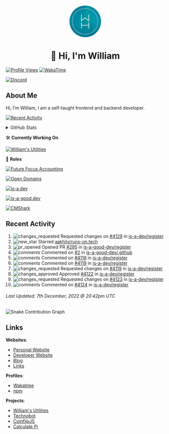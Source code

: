 <p align="center">
  <a href="https://williamharrison.me">
    <img src="https://raw.githubusercontent.com/WilliamDavidHarrison/WilliamDavidHarrison/main/assets/logo.png" height="100" width="100">
  </a>
</p>

<h1 align="center">👋 Hi, I'm William</h1>

[![Profile Views](https://komarev.com/ghpvc/?username=williamdavidharrison&color=blue&style=for-the-badge)](https://github.com/williamdavidharrison)
[![WakaTime](https://wakatime.com/badge/user/817e29c1-e1ac-4adc-936b-37bfa447c165.svg?style=for-the-badge)](https://wakatime.com/@wh)

[![Discord](https://lanyard.cnrad.dev/api/853158265466257448)](https://discord.com/users/853158265466257448)

## About Me
Hi, I'm William, I am a self-taught frontend and backend developer.

[![Recent Activity](https://img.shields.io/badge/-Recent%20Activity-333333?style=for-the-badge&logo=github)](https://github.williamharrison.dev/recent-activity)

<details>
  <summary>GitHub Stats</summary>
<br>

  ![GitHub Stats](https://github-readme-stats.vercel.app/api?username=williamdavidharrison&theme=algolia&show_icons=true&border_radius=8&count_private=true&include_all_commits=true)

  ![Top Languages](https://github-readme-stats.vercel.app/api/top-langs/?username=williamdavidharrison&theme=algolia&layout=compact&border_radius=8)

  ![GitHub Streak](https://streak-stats.demolab.com/?user=WilliamDavidHarrison&theme=dark)

</details>

🛠️ **Currently Working On**

[![William's Utilities](https://img.shields.io/badge/-William's%20Utilities-333333?style=for-the-badge)](https://github.com/williamdavidharrison/williams-utilities)

💼 **Roles**

[![Future Focus Accounting](https://img.shields.io/badge/Future%20Focus%20Accounting-Developer-222222?style=for-the-badge)](https://github.com/futurefocusaccounting/website)

[![Open Domains](https://img.shields.io/badge/Open%20Domains-Maintainer-222222?style=for-the-badge)](https://github.com/open-domains/register)

[![is-a.dev](https://img.shields.io/badge/is--a.dev-Helper-222222?style=for-the-badge)](https://github.com/is-a-dev/register)

[![is-a-good.dev](https://img.shields.io/badge/is--a--good.dev-Helper-222222?style=for-the-badge)](https://github.com/is-a-good-dev/register)

[![CMShark](https://img.shields.io/badge/CMShark-Alpha%20%26%20Beta%20Tester-222222?style=for-the-badge)](https://github.com/wclarkey/cmshark)

## Recent Activity

<!--RECENT_ACTIVITY:start-->
1. ![changes_requested](https://cdn.jsdelivr.net/gh/Readme-Workflows/Readme-Icons@main/icons/octicons/RequestedChanges.svg) Requested changes on [#4129](https://github.com/is-a-dev/register/pull/4129#pullrequestreview-1207961775) in [is-a-dev/register](https://github.com/is-a-dev/register)
2. ![new_star](https://cdn.jsdelivr.net/gh/Readme-Workflows/Readme-Icons@main/icons/octicons/StarredRepositoryYellow.svg) Starred [aakhilv/runs-on.tech](https://github.com/aakhilv/runs-on.tech)
3. ![pr_opened](https://cdn.jsdelivr.net/gh/Readme-Workflows/Readme-Icons@main/icons/octicons/PullRequestOpened.svg) Opened PR [#295](https://github.com/is-a-good-dev/register/pull/295) in [is-a-good-dev/register](https://github.com/is-a-good-dev/register)
4. ![comments](https://cdn.jsdelivr.net/gh/Readme-Workflows/Readme-Icons@main/icons/octicons/Comment.svg) Commented on [#2](https://github.com/is-a-good-dev/.github/pull/2#issuecomment-1340544752) in [is-a-good-dev/.github](https://github.com/is-a-good-dev/.github)
5. ![comments](https://cdn.jsdelivr.net/gh/Readme-Workflows/Readme-Icons@main/icons/octicons/Comment.svg) Commented on [#4118](https://github.com/is-a-dev/register/pull/4118#issuecomment-1340330478) in [is-a-dev/register](https://github.com/is-a-dev/register)
6. ![comments](https://cdn.jsdelivr.net/gh/Readme-Workflows/Readme-Icons@main/icons/octicons/Comment.svg) Commented on [#4119](https://github.com/is-a-dev/register/pull/4119#discussion_r1041723087) in [is-a-dev/register](https://github.com/is-a-dev/register)
7. ![changes_requested](https://cdn.jsdelivr.net/gh/Readme-Workflows/Readme-Icons@main/icons/octicons/RequestedChanges.svg) Requested changes on [#4119](https://github.com/is-a-dev/register/pull/4119#pullrequestreview-1207712592) in [is-a-dev/register](https://github.com/is-a-dev/register)
8. ![changes_approved](https://cdn.jsdelivr.net/gh/Readme-Workflows/Readme-Icons@main/icons/octicons/ApprovedChanges.svg) Approved [#4122](https://github.com/is-a-dev/register/pull/4122#pullrequestreview-1207711928) in [is-a-dev/register](https://github.com/is-a-dev/register)
9. ![changes_requested](https://cdn.jsdelivr.net/gh/Readme-Workflows/Readme-Icons@main/icons/octicons/RequestedChanges.svg) Requested changes on [#4123](https://github.com/is-a-dev/register/pull/4123#pullrequestreview-1207711222) in [is-a-dev/register](https://github.com/is-a-dev/register)
10. ![comments](https://cdn.jsdelivr.net/gh/Readme-Workflows/Readme-Icons@main/icons/octicons/Comment.svg) Commented on [#4124](https://github.com/is-a-dev/register/pull/4124#discussion_r1041721257) in [is-a-dev/register](https://github.com/is-a-dev/register)
<!--RECENT_ACTIVITY:end-->

<!--RECENT_ACTIVITY:last_update-->
###### Last Updated: 7th December, 2022 @ 20:42pm UTC
<!--RECENT_ACTIVITY:last_update_end-->

![Snake Contribution Graph](https://github.com/WilliamDavidHarrison/WilliamDavidHarrison/blob/output/github-contribution-grid-snake.svg)

## Links
**Websites**:
- [Personal Website](https://william.net.au)
- [Developer Website](https://williamharrison.dev)
- [Blog](https://williamharrison.blog)
- [Links](https://williamharrison.me)

**Profiles**:
- [Wakatime](https://wakatime.com/@wh)
- [npm](https://www.npmjs.com/~wdharrison09)

**Projects**:
- [William's Utilities](https://bot.williamharrison.dev)
- [Technobot](https://discord.com/api/oauth2/authorize?client_id=1033614592363995197&permissions=84992&scope=bot%20applications.commands)
- [CoinflipJS](https://coinflip.js.org)
- [Calculate Pi](https://github.williamharrison.dev/pi)
